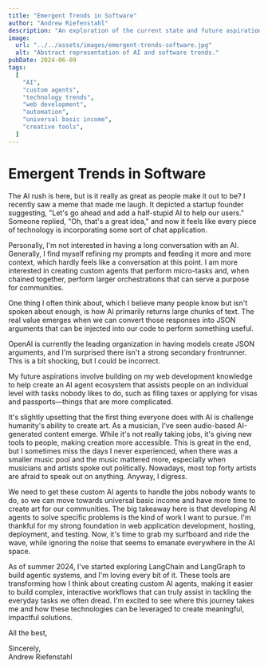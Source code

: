 ```yaml
---
title: "Emergent Trends in Software"
author: "Andrew Riefenstahl"
description: "An exploration of the current state and future aspirations of AI, custom agents, and the evolving landscape of technology. This piece delves into the practical applications of AI, the challenges and opportunities it presents, and the vision for creating AI agents that tackle everyday tasks and support communities."
image:
  url: "../../assets/images/emergent-trends-software.jpg"
  alt: "Abstract representation of AI and software trends."
pubDate: 2024-06-09
tags:
  [
    "AI",
    "custom agents",
    "technology trends",
    "web development",
    "automation",
    "universal basic income",
    "creative tools",
  ]
---
```


# Emergent Trends in Software

The AI rush is here, but is it really as great as people make it out to be? I recently saw a meme that made me laugh. It depicted a startup founder suggesting, "Let's go ahead and add a half-stupid AI to help our users." Someone replied, "Oh, that's a great idea," and now it feels like every piece of technology is incorporating some sort of chat application.

Personally, I'm not interested in having a long conversation with an AI. Generally, I find myself refining my prompts and feeding it more and more context, which hardly feels like a conversation at this point. I am more interested in creating custom agents that perform micro-tasks and, when chained together, perform larger orchestrations that can serve a purpose for communities.

One thing I often think about, which I believe many people know but isn't spoken about enough, is how AI primarily returns large chunks of text. The real value emerges when we can convert those responses into JSON arguments that can be injected into our code to perform something useful.

OpenAI is currently the leading organization in having models create JSON arguments, and I'm surprised there isn't a strong secondary frontrunner. This is a bit shocking, but I could be incorrect.

My future aspirations involve building on my web development knowledge to help create an AI agent ecosystem that assists people on an individual level with tasks nobody likes to do, such as filing taxes or applying for visas and passports—things that are more complicated.

It's slightly upsetting that the first thing everyone does with AI is challenge humanity's ability to create art. As a musician, I've seen audio-based AI-generated content emerge. While it's not really taking jobs, it's giving new tools to people, making creation more accessible. This is great in the end, but I sometimes miss the days I never experienced, when there was a smaller music pool and the music mattered more, especially when musicians and artists spoke out politically. Nowadays, most top forty artists are afraid to speak out on anything. Anyway, I digress.

We need to get these custom AI agents to handle the jobs nobody wants to do, so we can move towards universal basic income and have more time to create art for our communities. The big takeaway here is that developing AI agents to solve specific problems is the kind of work I want to pursue. I'm thankful for my strong foundation in web application development, hosting, deployment, and testing. Now, it's time to grab my surfboard and ride the wave, while ignoring the noise that seems to emanate everywhere in the AI space.

As of summer 2024, I've started exploring LangChain and LangGraph to build agentic systems, and I'm loving every bit of it. These tools are transforming how I think about creating custom AI agents, making it easier to build complex, interactive workflows that can truly assist in tackling the everyday tasks we often dread. I'm excited to see where this journey takes me and how these technologies can be leveraged to create meaningful, impactful solutions.

All the best,

Sincerely,  
Andrew Riefenstahl
